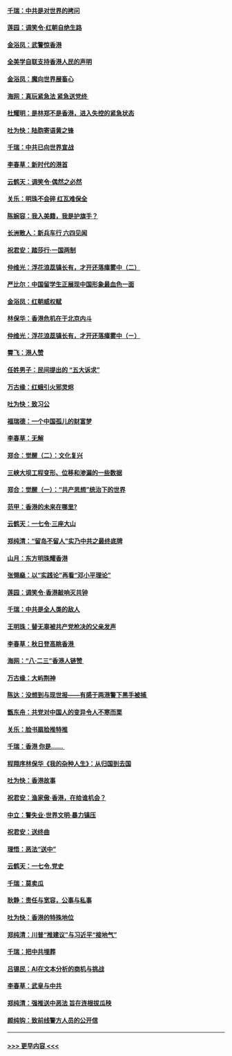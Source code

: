 #### [千瑞：中共是对世界的拷问](../pages/nsc993/n11493021.md?t=09020911) 
#### [莲园：调笑令‧红朝自绝生路](../pages/nsc993/n11493011.md?t=09020911) 
#### [金浴凤：武警惊香港](../pages/nsc993/n11492994.md?t=09020911) 
#### [全美学自联支持香港人民的声明](../pages/nsc993/n11492630.md?t=09020911) 
#### [金浴凤：魔向世界展畜心](../pages/nsc993/n11492599.md?t=09020911) 
#### [海网：真玩紧急法 紧急送党终 ](../pages/nsc993/n11492535.md?t=09020911) 
#### [杜耀明：是林郑不是香港，进入失控的紧急状态](../pages/nsc993/n11491420.md?t=09020911) 
#### [吐为快：陆胞寄语黄之锋](../pages/nsc993/n11491117.md?t=09020911) 
#### [千瑞：中共已向世界宣战](../pages/nsc993/n11490123.md?t=09020911) 
#### [李春草：新时代的港首](../pages/nsc993/n11489864.md?t=09020911) 
#### [云鹤天：调笑令·偶然之必然](../pages/nsc993/n11489701.md?t=09020911) 
#### [关乐：明珠不会碎 红瓦难保全](../pages/nsc993/n11489647.md?t=09020911) 
#### [陈婉容：我入美籍，我是护旗手？](../pages/nsc993/n11487908.md?t=09020911) 
#### [长洲散人：新兵车行 六四见闻](../pages/nsc993/n11487729.md?t=09020911) 
#### [祝君安：踏莎行‧一国两制](../pages/nsc993/n11487699.md?t=09020911) 
#### [仲维光：浮花浪蕊镇长有，才开还落瘴雾中（二）](../pages/nsc993/n11483286.md?t=09020911) 
#### [严比尔：中国留学生正展现中国形象最血色一面](../pages/nsc993/n11485145.md?t=09020911) 
#### [金浴凤：红朝威权赋](../pages/nsc993/n11485191.md?t=09020911) 
#### [林保华：香港危机在于北京内斗](../pages/nsc993/n11484593.md?t=09020911) 
#### [仲维光：浮花浪蕊镇长有，才开还落瘴雾中（ㄧ）](../pages/nsc993/n11483259.md?t=09020911) 
#### [霄飞：港人赞](../pages/nsc993/n11482957.md?t=09020911) 
#### [任姓男子：民间提出的 “五大诉求”](../pages/nsc993/n11482897.md?t=09020911) 
#### [万古缘：红蛾引火邪灵烬](../pages/nsc993/n11482886.md?t=09020911) 
#### [吐为快：致习公](../pages/nsc993/n11482867.md?t=09020911) 
#### [福瑞德：一个中国孤儿的财富梦](../pages/nsc993/n11482817.md?t=09020911) 
#### [李春草：无解](../pages/nsc993/n11482791.md?t=09020911) 
#### [郑合：觉醒（二）：文化复兴](../pages/nsc993/n11478025.md?t=09020911) 
#### [三峡大坝工程变形、位移和渗漏的一些数据](../pages/nsc993/n11478232.md?t=09020911) 
#### [郑合：觉醒（一）：“共产思想”统治下的世界](../pages/nsc993/n11477663.md?t=09020911) 
#### [范甲：香港的未来在哪里?](../pages/nsc993/n11477249.md?t=09020911) 
#### [云鹤天：一七令·三座大山](../pages/nsc993/n11477192.md?t=09020911) 
#### [郑纯清：“留岛不留人”实乃中共之最终底牌](../pages/nsc993/n11476160.md?t=09020911) 
#### [山月：东方明珠耀香港](../pages/nsc993/n11476077.md?t=09020911) 
#### [张翎燊：以“实践论”再看“邓小平理论”](../pages/nsc993/n11475733.md?t=09020911) 
#### [莲园：调笑令‧香港敲响灭共钟](../pages/nsc993/n11475723.md?t=09020911) 
#### [千瑞：中共是全人类的敌人](../pages/nsc993/n11475329.md?t=09020911) 
#### [王明珠：替无辜被共产党枪决的父亲发声](../pages/nsc993/n11474570.md?t=09020911) 
#### [李春草：秋日登高眺香港 ](../pages/nsc993/n11474491.md?t=09020911) 
#### [海网：“八·二三”香港人链赞 ](../pages/nsc993/n11474538.md?t=09020911) 
#### [万古缘：大屿荆神](../pages/nsc993/n11474401.md?t=09020911) 
#### [陈达：没想到与现世报——有感于两港警下黑手被捕 ](../pages/nsc993/n11472557.md?t=09020911) 
#### [甑东舟：共党对中国人的变异令人不寒而栗](../pages/nsc993/n11472496.md?t=09020911) 
#### [关乐：脸书扇脸推特推](../pages/nsc993/n11472488.md?t=09020911) 
#### [千瑞：香港  你是…… ](../pages/nsc993/n11472459.md?t=09020911) 
#### [程翔序林保华《我的杂种人生》：从归国到去国](../pages/nsc993/n11472369.md?t=09020911) 
#### [吐为快：香港故事](../pages/nsc993/n11471931.md?t=09020911) 
#### [祝君安：渔家傲‧香港，在给谁机会？](../pages/nsc993/n11469718.md?t=09020911) 
#### [中立：警失业‧世界文明‧暴力镇压](../pages/nsc993/n11467566.md?t=09020911) 
#### [祝君安：送终曲](../pages/nsc993/n11467546.md?t=09020911) 
#### [理悟：恶法“送中”](../pages/nsc993/n11467290.md?t=09020911) 
#### [云鹤天：一七令.党史](../pages/nsc993/n11464122.md?t=09020911) 
#### [千瑞：莫卖瓜](../pages/nsc993/n11463014.md?t=09020911) 
#### [耿静：责任与宽容，公事与私事](../pages/nsc993/n11462810.md?t=09020911) 
#### [吐为快：香港的特殊地位](../pages/nsc993/n11462562.md?t=09020911) 
#### [郑纯清：川普“推建议”与习近平“接地气”](../pages/nsc993/n11461683.md?t=09020911) 
#### [千瑞：把中共埋葬](../pages/nsc993/n11461658.md?t=09020911) 
#### [吕锡民：AI在文本分析的商机与挑战](../pages/nsc993/n11460607.md?t=09020911) 
#### [李春草：武皇与中共](../pages/nsc993/n11460589.md?t=09020911) 
#### [郑纯清：强推送中恶法 旨在连根拔瓜秧](../pages/nsc993/n11460526.md?t=09020911) 
#### [颜纯钩：致前线警方人员的公开信](../pages/nsc993/n11459564.md?t=09020911) 

----
#### [ >>> 更早内容 <<< ](../indexes/nsc993-earlier.md)
